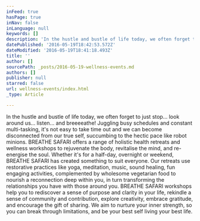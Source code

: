 ```yaml
---
inFeed: true
hasPage: true
inNav: false
inLanguage: null
keywords: []
description: 'In the hustle and bustle of life today, we often forget to just stop… look around us… listen… and breeeeathe! Juggling busy schedules and constant multi-tasking, it’s not easy to take time out and we can become disconnected from our true self, succumbing to the hectic pace like robot minions. BREATHE SAFARI offers a range of holistic health retreats and wellness workshops to rejuvenate the body, revitalise the mind, and re-energise the soul. Whether it’s for a half-day, overnight or weekend, BREATHE SAFARI has created something to suit everyone. Our retreats use restorative practices like yoga, meditation, music, sound healing, fun engaging activities, complemented by wholesome vegetarian food to nourish a reconnection deep within you, in turn transforming the relationships you have with those around you. BREATHE SAFARI workshops help you to rediscover a sense of purpose and clarity in your life, rekindle a sense of community and contribution, explore creativity, embrace gratitude, and encourage the gift of sharing. We aim to nurture your inner strength, so you can break through limitations, and be your best self living your best life.'
datePublished: '2016-05-19T18:42:53.572Z'
dateModified: '2016-05-19T18:41:18.493Z'
title: ''
author: []
sourcePath: _posts/2016-05-19-wellness-events.md
authors: []
publisher: null
starred: false
url: wellness-events/index.html
_type: Article

---
```

In the hustle and bustle of life today, we often forget to just stop... look around us... listen... and breeeeathe! Juggling busy schedules and constant multi-tasking, it's not easy to take time out and we can become disconnected from our true self, succumbing to the hectic pace like robot minions. BREATHE SAFARI offers a range of holistic health retreats and wellness workshops to rejuvenate the body, revitalise the mind, and re-energise the soul. Whether it's for a half-day, overnight or weekend, BREATHE SAFARI has created something to suit everyone. Our retreats use restorative practices like yoga, meditation, music, sound healing, fun engaging activities, complemented by wholesome vegetarian food to nourish a reconnection deep within you, in turn transforming the relationships you have with those around you. BREATHE SAFARI workshops help you to rediscover a sense of purpose and clarity in your life, rekindle a sense of community and contribution, explore creativity, embrace gratitude, and encourage the gift of sharing. We aim to nurture your inner strength, so you can break through limitations, and be your best self living your best life.